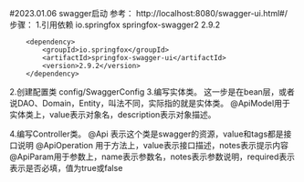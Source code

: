 #2023.01.06
swagger启动
参考：
http://localhost:8080/swagger-ui.html#/
步骤：
1.引用依赖
        <!--Swagger2依赖-->
        <dependency>
            <groupId>io.springfox</groupId>
            <artifactId>springfox-swagger2</artifactId>
            <version>2.9.2</version>
        </dependency>

        <dependency>
            <groupId>io.springfox</groupId>
            <artifactId>springfox-swagger-ui</artifactId>
            <version>2.9.2</version>
        </dependency>
        
2.创建配置类
config/SwaggerConfig
3.编写实体类。
    这一步是在bean层，或者说DAO、Domain，Entity，叫法不同，实际指的就是实体类。
    @ApiModel用于实体类上，value表示对象名，description表示对象描述。

4.编写Controller类。
    @Api 表示这个类是swagger的资源，value和tags都是接口说明
    @ApiOperation 用于方法上，value表示接口描述，notes表示提示内容
    @ApiParam用于参数上，name表示参数名，notes表示参数说明，required表示表示是否必填，值为true或false

